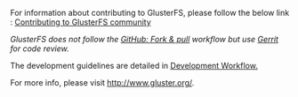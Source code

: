 For information about contributing to GlusterFS, please follow the below link :
[Contributing to GlusterFS community](http://www.gluster.org/community/documentation/index.php/Main_Page#Contributing_to_the_Gluster_Community)

*GlusterFS does not follow the [GitHub: Fork & pull](https://help.github.com/articles/using-pull-requests/) workflow but use [Gerrit](http://review.gluster.org) for code review.*

The development guidelines are detailed in [Development Workflow.](http://www.gluster.org/community/documentation/index.php/Simplified_dev_workflow)

For more info, please visit http://www.gluster.org/.
